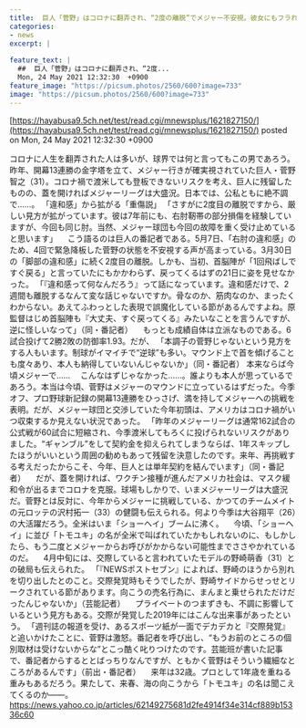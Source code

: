 ```yaml
---
title:  巨人「菅野」はコロナに翻弄され、“2度の離脱”でメジャー不安視。彼女にもフラれ…  
categories:
- news
excerpt: |
  
feature_text: |
  ##  巨人「菅野」はコロナに翻弄され、“2度...
  Mon, 24 May 2021 12:32:30  +0900
feature_image: "https://picsum.photos/2560/600?image=733"
image: "https://picsum.photos/2560/600?image=733"
---
```


[https://hayabusa9.5ch.net/test/read.cgi/mnewsplus/1621827150/](https://hayabusa9.5ch.net/test/read.cgi/mnewsplus/1621827150/)
posted on Mon, 24 May 2021 12:32:30  +0900

<!--more-->

コロナに人生を翻弄された人は多いが、球界では何と言ってもこの男であろう。昨年、開幕13連勝の金字塔を立て、メジャー行きが確実視されていた巨人・菅野智之（31）。コロナ禍で渡米しても登板できないリスクを考え、巨人に残留したものの、蓋を開ければメジャーリーグは大盛況。日本では、公私ともに絶不調で……。 「違和感」から拡がる「重傷説」 「さすがに2度目の離脱ですから、厳しい見方が拡がっています。彼は7年前にも、右肘靭帯の部分損傷を経験していますが、今回も同じ肘。当然、メジャー球団も今回の故障を重く受け止めていると思います」 　こう語るのは巨人の番記者である。5月7日、「右肘の違和感」のため、4回で緊急降板した菅野の状態を不安視する声が高まっている。3月30日の「脚部の違和感」に続く2度目の離脱。しかも、当初、首脳陣が「1回飛ばしですぐ戻る」と言っていたにもかかわらず、戻ってくるはずの21日に姿を見せなかった。 「『違和感って何なんだろう』って話になっています。違和感だけで、2週間も離脱するなんて変な話じゃないですか。骨なのか、筋肉なのか、まったくわからない。あえてふわっとした表現で誤魔化している節があるんですよね。原監督はじめ首脳陣も『大丈夫、すぐ戻ってくる』みたいなことを言うんですが、逆に怪しいなって」（同・番記者） 　もっとも成績自体は立派なものである。6試合投げて2勝2敗の防御率1.93。だが、 「本調子の菅野じゃないという見方をする人もいます。制球がイマイチで“逆球”も多い。マウンド上で首を傾げることも度々あり、本人も納得していないんじゃないか」（同・番記者） 本来ならば今頃メジャーで…… 　こんなはずじゃなかった……。誰よりも本人が思っているであろう。本当は今頃、菅野はメジャーのマウンドに立っているはずだった。今季オフ、プロ野球新記録の開幕13連勝をひっさげ、満を持してメジャーへの挑戦を表明。だが、メジャー球団と交渉していた今年初頭は、アメリカはコロナ禍がいつ収束するか見えない状況であった。 「昨年のメジャーリーグは通常162試合の公式戦が60試合に短縮され、今季渡米してもろくに投げられないリスクがありました。“ギャンブル”をして契約金を抑えられてしまうならば、1年スキップしたほうがいいという周囲の勧めもあって残留を決意したのです。来年、再挑戦する考えだったからこそ、今年、巨人とは単年契約を結んでいます」（同・番記者） 　だが、蓋を開ければ、ワクチン接種が進んだアメリカ社会は、マスク緩和令が出るまでコロナを克服。球場もしかりで、いまメジャーリーグは大盛況だ。菅野とは反対に、今年からメジャーに挑戦している、かつてのチームメイトの元ロッテの沢村拓一（33）の健闘も伝えられる。何より今季は大谷翔平（26）の大活躍だろう。全米はいま「ショーヘイ」ブームに沸く。 　今頃、「ショーヘイ」に並び「トモユキ」の名が全米で叫ばれていたかもしれないのに、もしかしたら、もう二度とメジャーからお呼びがかからない可能性までささやかれているのだ。 　4月中旬には、交際していると言われていたモデルの野崎萌香（31）との破局も伝えられた。 「『NEWSポストセブン』によれば、野崎のほうから別れを切り出したとのこと。交際発覚時もそうでしたが、野崎サイドからせっせとリークされている節があります。向こうの売名行為に、まんまと乗せられただけだったんじゃないか」（芸能記者） 　プライベートのつまずきも、不調に影響しているという見方もある。交際が発覚した2019年にはこんな出来事があったという。 「週刊誌の報道を受け、あるスポーツ紙が一面でデカデカと『交際発覚』と追いかけたことに、菅野は激怒。番記者を呼び出し、“もうお前のところの個別取材は受けないからな”とこっ酷く叱りつけたのです。芸能班が書いた記事で、番記者からするととばっちりなんですが、ともかく菅野はそういう繊細なところがあるんです」（前出・番記者） 　来年は32歳。プロとして1年歳を重ねる重みもあるだろう。果たして、来春、海の向こうから「トモユキ」の名は聞こえてくるのか——。 https://news.yahoo.co.jp/articles/62149275681d2fe4914f34e314cf889b15336c60
